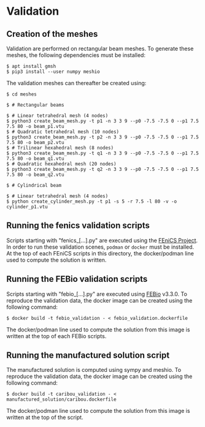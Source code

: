 # Validation

## Creation of the meshes
Validation are performed on rectangular beam meshes. To generate these meshes, the following 
dependencies must be installed:
```shell
$ apt install gmsh
$ pip3 install --user numpy meshio
```

The validation meshes can thereafter be created using:
```shell
$ cd meshes

$ # Rectangular beams

$ # Linear tetrahedral mesh (4 nodes)
$ python3 create_beam_mesh.py -t p1 -n 3 3 9 --p0 -7.5 -7.5 0 --p1 7.5 7.5 80 -o beam_p1.vtu
$ # Quadratic tetrahedral mesh (10 nodes)
$ python3 create_beam_mesh.py -t p2 -n 3 3 9 --p0 -7.5 -7.5 0 --p1 7.5 7.5 80 -o beam_p2.vtu
$ # Trilinear hexahedral mesh (8 nodes)
$ python3 create_beam_mesh.py -t q1 -n 3 3 9 --p0 -7.5 -7.5 0 --p1 7.5 7.5 80 -o beam_q1.vtu
$ # Quadratic hexahedral mesh (20 nodes)
$ python3 create_beam_mesh.py -t q2 -n 3 3 9 --p0 -7.5 -7.5 0 --p1 7.5 7.5 80 -o beam_q2.vtu

$ # Cylindrical beam

$ # Linear tetrahedral mesh (4 nodes)
$ python create_cylinder_mesh.py -t p1 -s 5 -r 7.5 -l 80 -v -o cylinder_p1.vtu 
```

## Running the fenics validation scripts
Scripts starting with "fenics_[...].py" are executed using the [FEniCS Project](https://fenicsproject.org). In order to 
run these validation scenes, `podman` or `docker` must be installed. At the top of each FEniCS scripts in this directory,
the docker/podman line used to compute the solution is written.

## Running the FEBio validation scripts
Scripts starting with "febio_[...].py" are executed using [FEBio](https://febio.org/) v3.3.0. To reproduce
the validation data, the docker image can be created using the following command:
```shell
$ docker build -t febio_validation - < febio_validation.dockerfile
```

The docker/podman line used to compute the solution from this image is written at the top of each
FEBio scripts.

## Running the manufactured solution script
The manufactured solution is computed using sympy and meshio. To reproduce
the validation data, the docker image can be created using the following command:
```shell
$ docker build -t caribou_validation - < manufactured_solution/caribou.dockerfile
```

The docker/podman line used to compute the solution from this image is written at the top of the
script.
